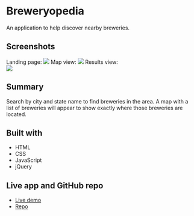 # Breweryopedia
An application to help discover nearby breweries.

## Screenshots<br>
Landing page:
![](https://github.com/cindyxlee/breweryopedia/blob/master/brewery-initial-screen.png)
Map view:
![](https://github.com/cindyxlee/breweryopedia/blob/master/brewery-map.png)
Results view:<br>
![](https://github.com/cindyxlee/breweryopedia/blob/master/brewery-results.png)

## Summary
Search by city and state name to find breweries in the area. A map with a list of breweries will appear to show exactly where those breweries are located.

## Built with
- HTML
- CSS
- JavaScript
- jQuery

## Live app and GitHub repo
- [Live demo](https://cindyxlee.github.io/breweryopedia/)
- [Repo](https://github.com/cindyxlee/breweryopedia)
